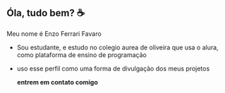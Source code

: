 ## Óla, tudo bem? ☕

Meu nome é Enzo Ferrari Favaro

- Sou estudante, e estudo no colegio aurea de oliveira que usa o alura, como plataforma de ensino de programação
- uso esse perfil como uma forma de divulgação dos meus projetos
  

  **entrem em contato comigo**
  
